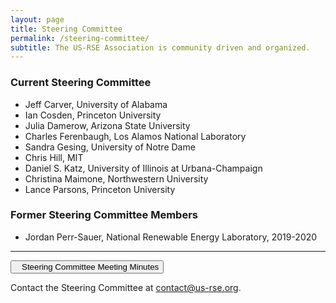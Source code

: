 ```yaml
---
layout: page
title: Steering Committee
permalink: /steering-committee/
subtitle: The US-RSE Association is community driven and organized.
---
```



### Current Steering Committee

* Jeff Carver, University of Alabama
* Ian Cosden, Princeton University
* Julia Damerow, Arizona State University
* Charles Ferenbaugh, Los Alamos National Laboratory
* Sandra Gesing, University of Notre Dame
* Chris Hill, MIT
* Daniel S. Katz, University of Illinois at Urbana-Champaign
* Christina Maimone, Northwestern University
* Lance Parsons, Princeton University

### Former Steering Committee Members

* Jordan Perr-Sauer, National Renewable Energy Laboratory, 2019-2020


<hr>

<p><a href="https://drive.google.com/open?id=1IKvT0xIkBTqHpBgUUaANpjFCdMki3R4J" target="_blank">
<button class="btn btn-primary"><i style="margin-right:10px" class="fa fa-file-text-o"></i>Steering Committee Meeting Minutes</button></a></p>

Contact the Steering Committee at [contact@us-rse.org](mailto:us-rse.org).
